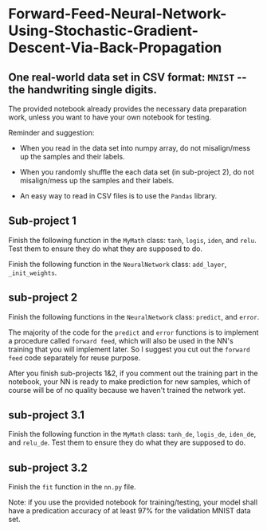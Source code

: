 # Forward-Feed-Neural-Network-Using-Stochastic-Gradient-Descent-Via-Back-Propagation

## One real-world data set in CSV format: `MNIST` -- the handwriting single digits. 

The provided notebook already provides the necessary data preparation work, unless you want to have your own notebook for testing.

Reminder and suggestion: 

- When you read in the data set into numpy array, do not misalign/mess up the samples and their labels. 

- When you randomly shuffle the each data set (in sub-project 2), do not misalign/mess up the samples and their labels.

- An easy way to read in CSV files is to use the `Pandas` library. 



## Sub-project 1 

Finish the following function in the `MyMath` class: `tanh`, `logis`, `iden`, and `relu`. Test them to ensure they do what they are supposed to do.

Finish the following function in the `NeuralNetwork` class: `add_layer`, `_init_weights`.



## sub-project 2 

Finish the following functions in the `NeuralNetwork` class: `predict`, and `error`.

The majority of the code for the `predict` and `error` functions is to implement a procedure called `forward feed`, which will also be used in the NN's training that you will implement later. So I suggest you cut out the `forward feed` code separately for reuse purpose.

After you finish sub-projects 1&2, if you comment out the training part in the notebook, your NN is ready to make prediction for new samples, which of course will be of no quality because we haven't trained the network yet. 

## sub-project 3.1 

Finish the following function in the `MyMath` class: `tanh_de`, `logis_de`, `iden_de`, and `relu_de`. Test them to ensure they do what they are supposed to do.

## sub-project 3.2 
Finish the `fit` function in the `nn.py` file. 


Note: if you use the provided notebook for training/testing, your model shall have a predication accuracy of at least 97% for the validation MNIST data set. 
